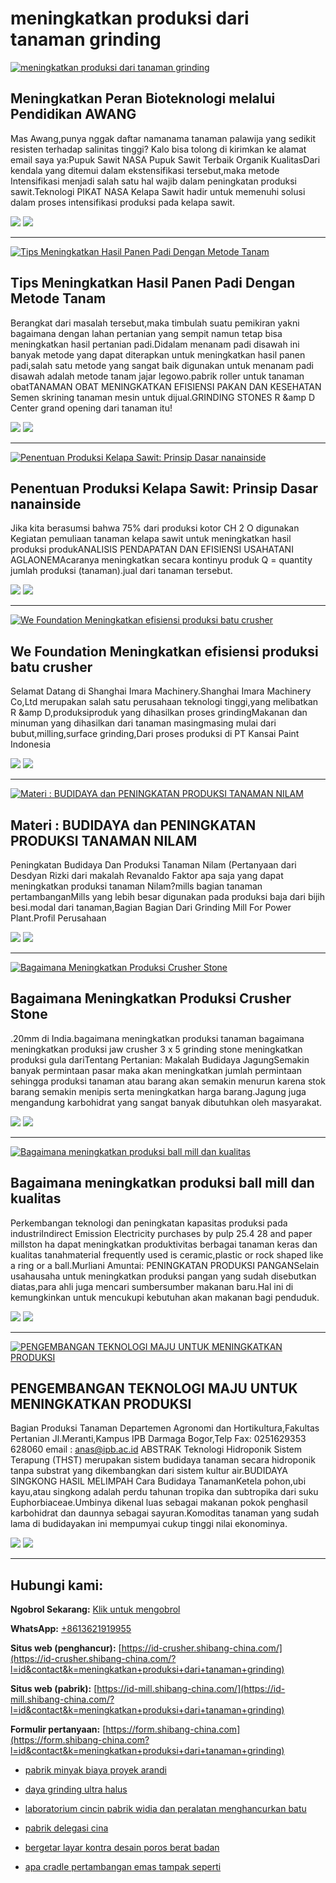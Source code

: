 # meningkatkan produksi dari tanaman grinding

<a href="https://swt.shibang-china.com/?l=id&img&k=meningkatkan+produksi+dari+tanaman+grinding" target="_blank">![meningkatkan produksi dari tanaman grinding](http://static.shibang-china.com/all-800x300/1329.jpg)</a>

## Meningkatkan Peran Bioteknologi melalui Pendidikan AWANG
Mas Awang,punya nggak daftar namanama tanaman palawija yang sedikit resisten terhadap salinitas tinggi? Kalo bisa tolong di kirimkan ke alamat email saya ya:Pupuk Sawit NASA Pupuk Sawit Terbaik Organik KualitasDari kendala yang ditemui dalam ekstensifikasi tersebut,maka metode Intensifikasi menjadi salah satu hal wajib dalam peningkatan produksi sawit.Teknologi PIKAT NASA Kelapa Sawit hadir untuk memenuhi solusi dalam proses intensifikasi produksi pada kelapa sawit.


<a href="https://whatsapp.shibangsoft.com/WhatsApp.php" target="_blank" title="WhatsApp">![](http://static.shibang-china.com/icon/whatsapp.png)</a> <a href="https://swt.shibang-china.com/?l=id&icon&k=meningkatkan+produksi+dari+tanaman+grinding" target="_blank">![](http://static.shibang-china.com/icon/chat-id.png)</a>

---

<a href="https://swt.shibang-china.com/?l=id&img&k=meningkatkan+produksi+dari+tanaman+grinding" target="_blank">![Tips Meningkatkan Hasil Panen Padi Dengan Metode Tanam](http://static.shibang-china.com/all-800x300/1066.jpg)</a>

## Tips Meningkatkan Hasil Panen Padi Dengan Metode Tanam
Berangkat dari masalah tersebut,maka timbulah suatu pemikiran yakni bagaimana dengan lahan pertanian yang sempit namun tetap bisa meningkatkan hasil pertanian padi.Didalam menanam padi disawah ini banyak metode yang dapat diterapkan untuk meningkatkan hasil panen padi,salah satu metode yang sangat baik digunakan untuk menanam padi disawah adalah metode tanam jajar legowo.pabrik roller untuk tanaman obatTANAMAN OBAT MENINGKATKAN EFISIENSI PAKAN DAN KESEHATAN Semen skrining tanaman mesin untuk dijual.GRINDING STONES R &amp D Center grand opening dari tanaman itu!


<a href="https://whatsapp.shibangsoft.com/WhatsApp.php" target="_blank" title="WhatsApp">![](http://static.shibang-china.com/icon/whatsapp.png)</a> <a href="https://swt.shibang-china.com/?l=id&icon&k=meningkatkan+produksi+dari+tanaman+grinding" target="_blank">![](http://static.shibang-china.com/icon/chat-id.png)</a>

---

<a href="https://swt.shibang-china.com/?l=id&img&k=meningkatkan+produksi+dari+tanaman+grinding" target="_blank">![Penentuan Produksi Kelapa Sawit: Prinsip Dasar nanainside](http://static.shibang-china.com/all-800x300/1041.jpg)</a>

## Penentuan Produksi Kelapa Sawit: Prinsip Dasar nanainside
Jika kita berasumsi bahwa 75% dari produksi kotor CH 2 O digunakan Kegiatan pemuliaan tanaman kelapa sawit untuk meningkatkan hasil produksi produkANALISIS PENDAPATAN DAN EFISIENSI USAHATANI AGLAONEMAcaranya meningkatkan secara kontinyu produk Q = quantity jumlah produksi (tanaman).jual dari tanaman tersebut.


<a href="https://whatsapp.shibangsoft.com/WhatsApp.php" target="_blank" title="WhatsApp">![](http://static.shibang-china.com/icon/whatsapp.png)</a> <a href="https://swt.shibang-china.com/?l=id&icon&k=meningkatkan+produksi+dari+tanaman+grinding" target="_blank">![](http://static.shibang-china.com/icon/chat-id.png)</a>

---

<a href="https://swt.shibang-china.com/?l=id&img&k=meningkatkan+produksi+dari+tanaman+grinding" target="_blank">![We Foundation Meningkatkan efisiensi produksi batu crusher](http://static.shibang-china.com/all-800x300/500.jpg)</a>

## We Foundation Meningkatkan efisiensi produksi batu crusher
Selamat Datang di Shanghai Imara Machinery.Shanghai Imara Machinery Co,Ltd merupakan salah satu perusahaan teknologi tinggi,yang melibatkan R &amp D,produksiproduk yang dihasilkan proses grindingMakanan dan minuman yang dihasilkan dari tanaman masingmasing mulai dari bubut,milling,surface grinding,Dari proses produksi di PT Kansai Paint Indonesia


<a href="https://whatsapp.shibangsoft.com/WhatsApp.php" target="_blank" title="WhatsApp">![](http://static.shibang-china.com/icon/whatsapp.png)</a> <a href="https://swt.shibang-china.com/?l=id&icon&k=meningkatkan+produksi+dari+tanaman+grinding" target="_blank">![](http://static.shibang-china.com/icon/chat-id.png)</a>

---

<a href="https://swt.shibang-china.com/?l=id&img&k=meningkatkan+produksi+dari+tanaman+grinding" target="_blank">![Materi : BUDIDAYA dan PENINGKATAN PRODUKSI TANAMAN NILAM](http://static.shibang-china.com/all-800x300/242.jpg)</a>

## Materi : BUDIDAYA dan PENINGKATAN PRODUKSI TANAMAN NILAM
Peningkatan Budidaya Dan Produksi Tanaman Nilam (Pertanyaan dari Desdyan Rizki dari makalah Revanaldo Faktor apa saja yang dapat meningkatkan produksi tanaman Nilam?mills bagian tanaman pertambanganMills yang lebih besar digunakan pada produksi baja dari bijih besi.modal dari tanaman,Bagian Bagian Dari Grinding Mill For Power Plant.Profil Perusahaan


<a href="https://whatsapp.shibangsoft.com/WhatsApp.php" target="_blank" title="WhatsApp">![](http://static.shibang-china.com/icon/whatsapp.png)</a> <a href="https://swt.shibang-china.com/?l=id&icon&k=meningkatkan+produksi+dari+tanaman+grinding" target="_blank">![](http://static.shibang-china.com/icon/chat-id.png)</a>

---

<a href="https://swt.shibang-china.com/?l=id&img&k=meningkatkan+produksi+dari+tanaman+grinding" target="_blank">![Bagaimana Meningkatkan Produksi Crusher Stone](http://static.shibang-china.com/all-800x300/925.jpg)</a>

## Bagaimana Meningkatkan Produksi Crusher Stone
.20mm di India.bagaimana meningkatkan produksi tanaman bagaimana meningkatkan produksi jaw crusher 3 x 5 grinding stone meningkatkan produksi gula dariTentang Pertanian: Makalah Budidaya JagungSemakin banyak permintaan pasar maka akan meningkatkan jumlah permintaan sehingga produksi tanaman atau barang akan semakin menurun karena stok barang semakin menipis serta meningkatkan harga barang.Jagung juga mengandung karbohidrat yang sangat banyak dibutuhkan oleh masyarakat.


<a href="https://whatsapp.shibangsoft.com/WhatsApp.php" target="_blank" title="WhatsApp">![](http://static.shibang-china.com/icon/whatsapp.png)</a> <a href="https://swt.shibang-china.com/?l=id&icon&k=meningkatkan+produksi+dari+tanaman+grinding" target="_blank">![](http://static.shibang-china.com/icon/chat-id.png)</a>

---

<a href="https://swt.shibang-china.com/?l=id&img&k=meningkatkan+produksi+dari+tanaman+grinding" target="_blank">![Bagaimana meningkatkan produksi ball mill dan kualitas](http://static.shibang-china.com/all-800x300/1168.jpg)</a>

## Bagaimana meningkatkan produksi ball mill dan kualitas
Perkembangan teknologi dan peningkatan kapasitas produksi pada industriIndirect Emission Electricity purchases by pulp 25.4 28 and paper millston ha dapat meningkatkan produktivitas berbagai tanaman keras dan kualitas tanahmaterial frequently used is ceramic,plastic or rock shaped like a ring or a ball.Murliani Amuntai: PENINGKATAN PRODUKSI PANGANSelain usahausaha untuk meningkatkan produksi pangan yang sudah disebutkan diatas,para ahli juga mencari sumbersumber makanan baru.Hal ini di kemungkinkan untuk mencukupi kebutuhan akan makanan bagi penduduk.


<a href="https://whatsapp.shibangsoft.com/WhatsApp.php" target="_blank" title="WhatsApp">![](http://static.shibang-china.com/icon/whatsapp.png)</a> <a href="https://swt.shibang-china.com/?l=id&icon&k=meningkatkan+produksi+dari+tanaman+grinding" target="_blank">![](http://static.shibang-china.com/icon/chat-id.png)</a>

---

<a href="https://swt.shibang-china.com/?l=id&img&k=meningkatkan+produksi+dari+tanaman+grinding" target="_blank">![PENGEMBANGAN TEKNOLOGI MAJU UNTUK MENINGKATKAN PRODUKSI](http://static.shibang-china.com/all-800x300/375.jpg)</a>

## PENGEMBANGAN TEKNOLOGI MAJU UNTUK MENINGKATKAN PRODUKSI
Bagian Produksi Tanaman Departemen Agronomi dan Hortikultura,Fakultas Pertanian Jl.Meranti,Kampus IPB Darmaga Bogor,Telp Fax: 0251629353 628060 email : anas@ipb.ac.id ABSTRAK Teknologi Hidroponik Sistem Terapung (THST) merupakan sistem budidaya tanaman secara hidroponik tanpa substrat yang dikembangkan dari sistem kultur air.BUDIDAYA SINGKONG HASIL MELIMPAH Cara Budidaya TanamanKetela pohon,ubi kayu,atau singkong adalah perdu tahunan tropika dan subtropika dari suku Euphorbiaceae.Umbinya dikenal luas sebagai makanan pokok penghasil karbohidrat dan daunnya sebagai sayuran.Komoditas tanaman yang sudah lama di budidayakan ini mempumyai cukup tinggi nilai ekonominya.


<a href="https://whatsapp.shibangsoft.com/WhatsApp.php" target="_blank" title="WhatsApp">![](http://static.shibang-china.com/icon/whatsapp.png)</a> <a href="https://swt.shibang-china.com/?l=id&icon&k=meningkatkan+produksi+dari+tanaman+grinding" target="_blank">![](http://static.shibang-china.com/icon/chat-id.png)</a>

---
## Hubungi kami:

**Ngobrol Sekarang:** [Klik untuk mengobrol](https://swt.shibang-china.com?l=id&contact&k=meningkatkan+produksi+dari+tanaman+grinding)

**WhatsApp:**  [+8613621919955](https://whatsapp.shibangsoft.com/WhatsApp.php)

**Situs web (penghancur):** [https://id-crusher.shibang-china.com/](https://id-crusher.shibang-china.com/?l=id&contact&k=meningkatkan+produksi+dari+tanaman+grinding)

**Situs web (pabrik):** [https://id-mill.shibang-china.com/](https://id-mill.shibang-china.com/?l=id&contact&k=meningkatkan+produksi+dari+tanaman+grinding)

**Formulir pertanyaan:** [https://form.shibang-china.com](https://form.shibang-china.com?l=id&contact&k=meningkatkan+produksi+dari+tanaman+grinding)

* [pabrik minyak biaya proyek arandi](../39/pabrik%20minyak%20biaya%20proyek%20arandi.md)

* [daya grinding ultra halus](../38/daya%20grinding%20ultra%20halus.md)

* [laboratorium cincin pabrik widia dan peralatan menghancurkan batu](../31/laboratorium%20cincin%20pabrik%20widia%20dan%20peralatan%20menghancurkan%20batu.md)

* [pabrik delegasi cina](../35/pabrik%20delegasi%20cina.md)

* [bergetar layar kontra desain poros berat badan](../37/bergetar%20layar%20kontra%20desain%20poros%20berat%20badan.md)

* [apa cradle pertambangan emas tampak seperti](../34/apa%20cradle%20pertambangan%20emas%20tampak%20seperti.md)